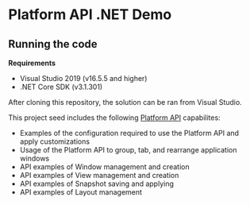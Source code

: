 # Platform API .NET Demo

## Running the code

**Requirements**
* Visual Studio 2019 (v16.5.5 and higher)
* .NET Core SDK (v3.1.301)

After cloning this repository, the solution can be ran from Visual Studio.

This project seed includes the following [Platform API](https://openfin.co/platform-api) capabilites:

* Examples of the configuration required to use the Platform API and apply customizations
* Usage of the Platform API to group, tab, and rearrange application windows
* API examples of Window management and creation
* API examples of View management and creation
* API examples of Snapshot saving and applying
* API examples of Layout management

